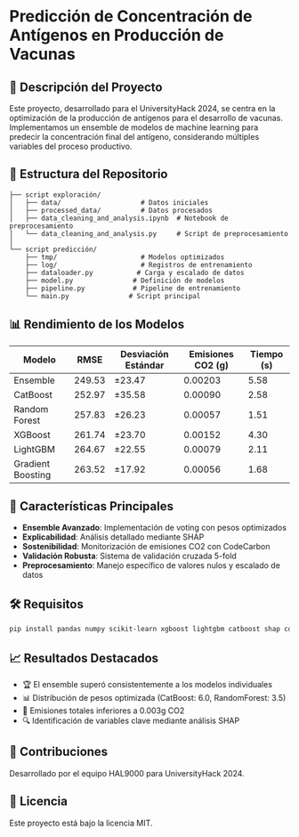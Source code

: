 # Predicción de Concentración de Antígenos en Producción de Vacunas

## 🎯 Descripción del Proyecto
Este proyecto, desarrollado para el UniversityHack 2024, se centra en la optimización de la producción de antígenos para el desarrollo de vacunas. Implementamos un ensemble de modelos de machine learning para predecir la concentración final del antígeno, considerando múltiples variables del proceso productivo.

## 📁 Estructura del Repositorio

```
├── script exploración/
│   ├── data/                    # Datos iniciales
│   ├── processed_data/          # Datos procesados
│   ├── data_cleaning_and_analysis.ipynb  # Notebook de preprocesamiento
│   └── data_cleaning_and_analysis.py     # Script de preprocesamiento
│
└── script predicción/
    ├── tmp/                     # Modelos optimizados
    ├── log/                     # Registros de entrenamiento
    ├── dataloader.py           # Carga y escalado de datos
    ├── model.py               # Definición de modelos
    ├── pipeline.py            # Pipeline de entrenamiento
    └── main.py               # Script principal
```

## 📊 Rendimiento de los Modelos

| Modelo | RMSE | Desviación Estándar | Emisiones CO2 (g) | Tiempo (s) |
|--------|------|---------------------|-------------------|------------|
| Ensemble | 249.53 | ±23.47 | 0.00203 | 5.58 |
| CatBoost | 252.97 | ±35.58 | 0.00090 | 2.58 |
| Random Forest | 257.83 | ±26.23 | 0.00057 | 1.51 |
| XGBoost | 261.74 | ±23.70 | 0.00152 | 4.30 |
| LightGBM | 264.67 | ±22.55 | 0.00079 | 2.11 |
| Gradient Boosting | 263.52 | ±17.92 | 0.00056 | 1.68 |

## 🚀 Características Principales

- **Ensemble Avanzado**: Implementación de voting con pesos optimizados
- **Explicabilidad**: Análisis detallado mediante SHAP
- **Sostenibilidad**: Monitorización de emisiones CO2 con CodeCarbon
- **Validación Robusta**: Sistema de validación cruzada 5-fold
- **Preprocesamiento**: Manejo específico de valores nulos y escalado de datos

## 🛠️ Requisitos

```bash
pip install pandas numpy scikit-learn xgboost lightgbm catboost shap codecarbon
```

## 📈 Resultados Destacados

- 🏆 El ensemble superó consistentemente a los modelos individuales
- 📊 Distribución de pesos optimizada (CatBoost: 6.0, RandomForest: 3.5)
- 🌱 Emisiones totales inferiores a 0.003g CO2
- 🔍 Identificación de variables clave mediante análisis SHAP

## 🤝 Contribuciones
Desarrollado por el equipo HAL9000 para UniversityHack 2024.

## 📝 Licencia
Este proyecto está bajo la licencia MIT.